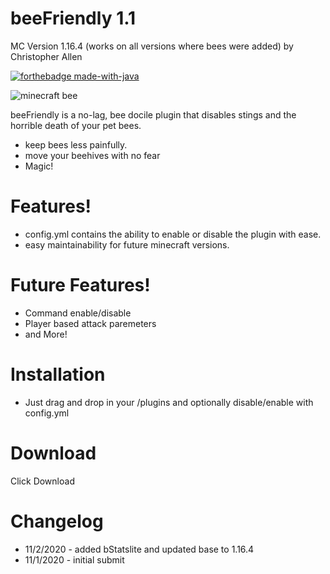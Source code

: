# beeFriendly 1.1
MC Version 1.16.4 (works on all versions where bees were added)
by Christopher Allen



[![forthebadge made-with-java](http://ForTheBadge.com/images/badges/made-with-java.svg)](https://java.com/)

![minecraft bee](https://static.wikia.nocookie.net/minecraft/images/8/86/BeeTypes_%28Animated%29.gif)

beeFriendly is a no-lag, bee docile plugin that disables stings and the horrible death of your pet bees.

  - keep bees less painfully. 
  - move your beehives with no fear
  - Magic!

# Features!

  - config.yml contains the ability to enable or disable the plugin with ease.
  - easy maintainability for future minecraft versions.

# Future Features!
 - Command enable/disable
 - Player based attack paremeters 
 - and More!

# Installation
 - Just drag and drop in your /plugins and optionally disable/enable with config.yml 
 
 # Download
 Click Download

# Changelog
 - 11/2/2020 - added bStatslite and updated base to 1.16.4
 - 11/1/2020 - initial submit
